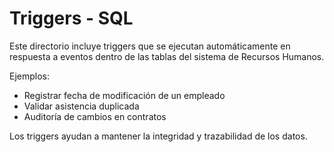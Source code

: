 # Triggers - SQL

Este directorio incluye triggers que se ejecutan automáticamente en respuesta a eventos dentro de las tablas del sistema de Recursos Humanos.

Ejemplos:
- Registrar fecha de modificación de un empleado
- Validar asistencia duplicada
- Auditoría de cambios en contratos

Los triggers ayudan a mantener la integridad y trazabilidad de los datos.

